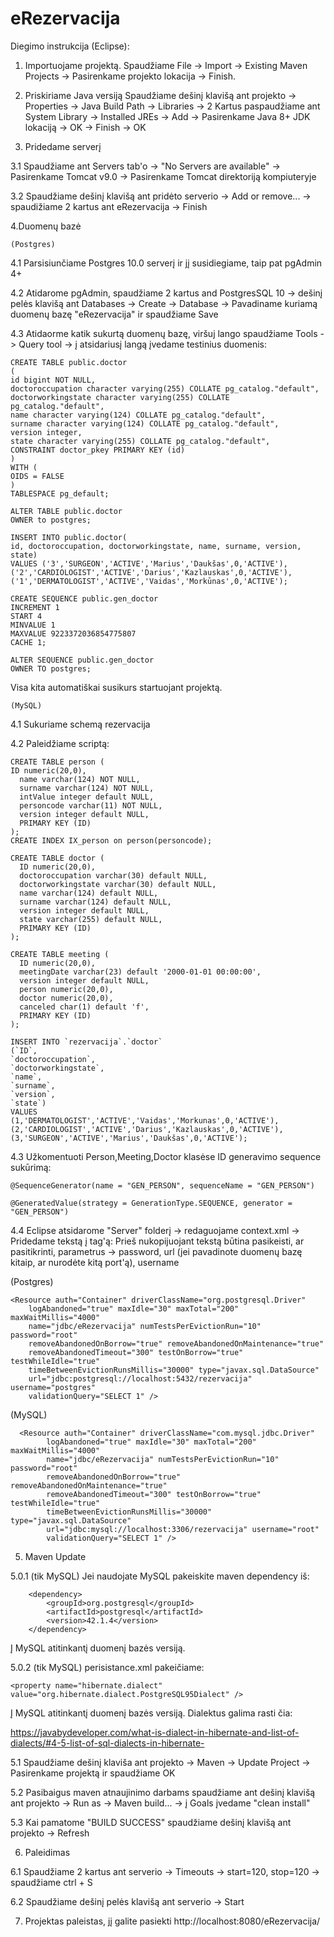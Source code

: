 # eRezervacija

Diegimo instrukcija (Eclipse):

1. Importuojame projektą. 
Spaudžiame File -> Import -> Existing Maven Projects -> Pasirenkame projekto lokacija -> Finish.

2. Priskiriame Java versiją
Spaudžiame dešinį klavišą ant projekto -> Properties -> Java Build Path -> Libraries -> 2 Kartus paspaudžiame ant System Library -> Installed JREs -> Add -> Pasirenkame Java 8+ JDK lokaciją -> OK -> Finish -> OK

3. Pridedame serverį

3.1 Spaudžiame ant Servers tab'o -> "No Servers are available" -> Pasirenkame Tomcat v9.0 -> Pasirenkame Tomcat direktoriją kompiuteryje

3.2 Spaudžiame dešinį klavišą ant pridėto serverio -> Add or remove... -> spaudižiame 2 kartus ant eRezervacija -> Finish

4.Duomenų bazė

	(Postgres)

4.1 Parsisiunčiame Postgres 10.0 serverį ir jį susidiegiame, taip pat pgAdmin 4+

4.2 Atidarome pgAdmin, spaudžiame 2 kartus and PostgresSQL 10 -> dešinį pelės klavišą ant Databases -> Create -> Database -> Pavadiname kuriamą duomenų bazę "eRezervacija" ir spaudžiame Save

4.3 Atidaorme katik sukurtą duomenų bazę, viršuj lango spaudžiame Tools -> Query tool -> į atsidariusį langą įvedame testinius duomenis:

	CREATE TABLE public.doctor
	(
    id bigint NOT NULL,
    doctoroccupation character varying(255) COLLATE pg_catalog."default",
    doctorworkingstate character varying(255) COLLATE pg_catalog."default",
    name character varying(124) COLLATE pg_catalog."default",
    surname character varying(124) COLLATE pg_catalog."default",
    version integer,
    state character varying(255) COLLATE pg_catalog."default",
    CONSTRAINT doctor_pkey PRIMARY KEY (id)
	)
	WITH (
    OIDS = FALSE
	)
	TABLESPACE pg_default;

	ALTER TABLE public.doctor
    OWNER to postgres;
    
	INSERT INTO public.doctor(
	id, doctoroccupation, doctorworkingstate, name, surname, version, state)
	VALUES ('3','SURGEON','ACTIVE','Marius','Daukšas',0,'ACTIVE'), 
    ('2','CARDIOLOGIST','ACTIVE','Darius','Kazlauskas',0,'ACTIVE'),
    ('1','DERMATOLOGIST','ACTIVE','Vaidas','Morkūnas',0,'ACTIVE');
    
	CREATE SEQUENCE public.gen_doctor
    INCREMENT 1
    START 4
    MINVALUE 1
    MAXVALUE 9223372036854775807
    CACHE 1;

	ALTER SEQUENCE public.gen_doctor
    OWNER TO postgres;
    

Visa kita automatiškai susikurs startuojant projektą.


	(MySQL)

4.1 Sukuriame schemą rezervacija

4.2 Paleidžiame scriptą:

	CREATE TABLE person (
  	ID numeric(20,0),
	  name varchar(124) NOT NULL,
	  surname varchar(124) NOT NULL,
	  intValue integer default NULL,
	  personcode varchar(11) NOT NULL,
	  version integer default NULL,
	  PRIMARY KEY (ID)
	);
	CREATE INDEX IX_person on person(personcode);

	CREATE TABLE doctor (
	  ID numeric(20,0),
	  doctoroccupation varchar(30) default NULL,
	  doctorworkingstate varchar(30) default NULL,
	  name varchar(124) default NULL,
	  surname varchar(124) default NULL,
	  version integer default NULL,
	  state varchar(255) default NULL,
	  PRIMARY KEY (ID)
	);

	CREATE TABLE meeting (
	  ID numeric(20,0),
	  meetingDate varchar(23) default '2000-01-01 00:00:00',
	  version integer default NULL,
	  person numeric(20,0),
	  doctor numeric(20,0),
	  canceled char(1) default 'f',
	  PRIMARY KEY (ID)
	);

	INSERT INTO `rezervacija`.`doctor`
	(`ID`,
	`doctoroccupation`,
	`doctorworkingstate`,
	`name`,
	`surname`,
	`version`,
	`state`)
	VALUES
	(1,'DERMATOLOGIST','ACTIVE','Vaidas','Morkunas',0,'ACTIVE'),
	(2,'CARDIOLOGIST','ACTIVE','Darius','Kazlauskas',0,'ACTIVE'),
	(3,'SURGEON','ACTIVE','Marius','Daukšas',0,'ACTIVE');


4.3 Užkomentuoti Person,Meeting,Doctor klasėse ID generavimo sequence sukūrimą:

	@SequenceGenerator(name = "GEN_PERSON", sequenceName = "GEN_PERSON")
	
	@GeneratedValue(strategy = GenerationType.SEQUENCE, generator = "GEN_PERSON")




4.4 Eclipse atsidarome "Server" folderį -> redaguojame context.xml -> Pridedame tekstą į <Context> tag'ą:
Prieš nukopijuojant tekstą būtina pasikeisti, ar pasitikrinti, parametrus -> password, url (jei pavadinote duomenų bazę kitaip, ar nurodėte kitą port'ą), username
	
  (Postgres)
  
	<Resource auth="Container" driverClassName="org.postgresql.Driver"
		logAbandoned="true" maxIdle="30" maxTotal="200" maxWaitMillis="4000"
		name="jdbc/eRezervacija" numTestsPerEvictionRun="10" password="root"
		removeAbandonedOnBorrow="true" removeAbandonedOnMaintenance="true"
		removeAbandonedTimeout="300" testOnBorrow="true" testWhileIdle="true"
		timeBetweenEvictionRunsMillis="30000" type="javax.sql.DataSource"
		url="jdbc:postgresql://localhost:5432/rezervacija" username="postgres"
		validationQuery="SELECT 1" />
		
    
  (MySQL)
  
	  <Resource auth="Container" driverClassName="com.mysql.jdbc.Driver"
			logAbandoned="true" maxIdle="30" maxTotal="200" maxWaitMillis="4000"
			name="jdbc/eRezervacija" numTestsPerEvictionRun="10" password="root"
			removeAbandonedOnBorrow="true" removeAbandonedOnMaintenance="true"
			removeAbandonedTimeout="300" testOnBorrow="true" testWhileIdle="true"
			timeBetweenEvictionRunsMillis="30000" type="javax.sql.DataSource"
			url="jdbc:mysql://localhost:3306/rezervacija" username="root"
			validationQuery="SELECT 1" />

    
    
5. Maven Update

5.0.1 (tik MySQL)
Jei naudojate MySQL pakeiskite maven dependency iš:

		<dependency>
			<groupId>org.postgresql</groupId>
			<artifactId>postgresql</artifactId>
			<version>42.1.4</version>
		</dependency>
    
Į MySQL atitinkantį duomenį bazės versiją.

5.0.2 (tik MySQL) perisistance.xml pakeičiame:

	<property name="hibernate.dialect" value="org.hibernate.dialect.PostgreSQL95Dialect" />

Į MySQL atitinkantį duomenį bazės versiją. Dialektus galima rasti čia:

https://javabydeveloper.com/what-is-dialect-in-hibernate-and-list-of-dialects/#4-5-list-of-sql-dialects-in-hibernate-

5.1 Spaudžiame dešinį klaviša ant projekto -> Maven -> Update Project -> Pasirenkame projektą ir spaudžiame OK

5.2 Pasibaigus maven atnaujinimo darbams spaudžiame ant dešinį klavišą ant projekto -> Run as -> Maven build... -> į Goals įvedame "clean install" 

5.3 Kai pamatome "BUILD SUCCESS" spaudžiame dešinį klavišą ant projekto -> Refresh

6. Paleidimas

6.1 Spaudžiame 2 kartus ant serverio -> Timeouts -> start=120, stop=120 -> spaudžiame ctrl + S

6.2 Spaudžiame dešinį pelės klavišą ant serverio -> Start

7. Projektas paleistas, jį galite pasiekti http://localhost:8080/eRezervacija/
    
 
